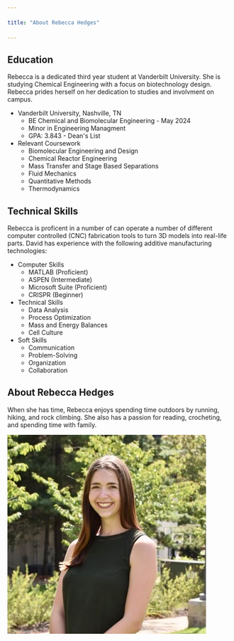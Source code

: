 ```yaml
---

title: "About Rebecca Hedges"

---
```


## Education

Rebecca is a dedicated third year student at Vanderbilt University. She is studying Chemical Engineering with a focus on biotechnology design. Rebecca prides herself on her dedication to studies and involvment on campus. 

* Vanderbilt University, Nashville, TN
  * BE Chemical and Biomolecular Engineering - May 2024
  * Minor in Engineering Managment
  * GPA: 3.843 - Dean's List
* Relevant Coursework
  * Biomolecular Engineering and Design 
  * Chemical Reactor Engineering
  * Mass Transfer and Stage Based Separations 
  * Fluid Mechanics
  * Quantitative Methods 
  * Thermodynamics

## Technical Skills

Rebecca is proficent in a number of  can operate a number of different computer controlled (CNC) fabrication tools to turn 3D models into real-life parts. David has experience with the following additive manufacturing technologies:

* Computer Skills
  * MATLAB (Proficient)
  * ASPEN (Intermediate)
  * Microsoft Suite (Proficient)
  * CRISPR (Beginner)
* Technical Skills
  * Data Analysis
  * Process Optimization
  * Mass and Energy Balances
  * Cell Culture
* Soft Skills
  * Communication
  * Problem-Solving
  * Organization
  * Collaboration


## About Rebecca Hedges 

When she has time, Rebecca enjoys spending time outdoors by running, hiking, and rock climbing. She also has a passion for reading, crocheting, and spending time with family.

![Rebecca Hedges](/assets/Hedges_Headshot.jpg)
